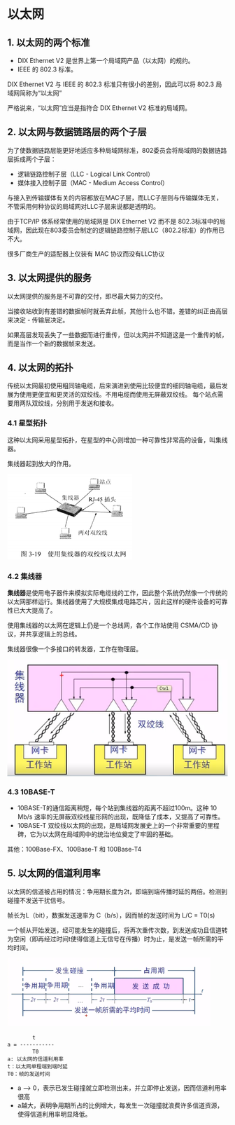 # 以太网

## 1. 以太网的两个标准

* DIX Ethernet V2 是世界上第一个局域网产品（以太网）的规约。
* IEEE 的 802.3 标准。

DIX Ethernet V2 与 IEEE 的 802.3 标准只有很小的差别，因此可以将 802.3 局域网简称为“以太网”

严格说来，“以太网”应当是指符合 DIX Ethernet V2 标准的局域网。

## 2. 以太网与数据链路层的两个子层

为了使数据链路层能更好地适应多种局域网标准，802委员会将局域网的数据链路层拆成两个子层：
* 逻辑链路控制子层（LLC - Logical Link Control）
* 媒体接入控制子层（MAC - Medium Access Control）

与接入到传输媒体有关的内容都放在MAC子层，而LLC子层则与传输媒体无关，不管采用何种协议的局域网对LLC子层来说都是透明的。

由于TCP/IP 体系经常使用的局域网是 DIX Ethernet V2 而不是 802.3标准中的局域网，因此现在803委员会制定的逻辑链路控制子层LLC（802.2标准）的作用已不大。

很多厂商生产的适配器上仅装有 MAC 协议而没有LLC协议

## 3. 以太网提供的服务

以太网提供的服务是不可靠的交付，即尽最大努力的交付。

当接收站收到有差错的数据帧时就丢弃此帧，其他什么也不错。差错的纠正由高层来决定 - 传输层决定。

如果高层发现丢失了一些数据而进行重传，但以太网并不知道这是一个重传的帧，而是当作一个新的数据帧来发送。

## 4. 以太网的拓扑

传统以太网最初使用粗同轴电缆，后来演进到使用比较便宜的细同轴电缆，最后发展为使用更便宜和更灵活的双绞线。不用电缆而使用无屏蔽双绞线。
每个站点需要用两队双绞线，分别用于发送和接收。


### 4.1 星型拓扑

这种以太网采用星型拓扑，在星型的中心则增加一种可靠性非常高的设备，叫集线器。

集线器起到放大的作用。

![computer-39.png](/doc/imgs/computer/computer-39.png)

### 4.2 集线器

**集线器**是使用电子器件来模拟实际电缆线的工作，因此整个系统仍然像一个传统的以太网那样运行。集线器使用了大规模集成电路芯片，因此这样的硬件设备的可靠性已大大提高了。

使用集线器的以太网在逻辑上仍是一个总线网，各个工作站使用 CSMA/CD 协议，并共享逻辑上的总线。

集线器很像一个多接口的转发器，工作在物理层。

![computer-40.png](/doc/imgs/computer/computer-40.png)


### 4.3 10BASE-T
* 10BASE-T的通信距离稍短，每个站到集线器的距离不超过100m。这种 10 Mb/s 速率的无屏蔽双绞线星形网的出现，既降低了成本，又提高了可靠性。
* 10BASE-T 双绞线以太网的出现，是局域网发展史上的一个非常重要的里程碑，它为以太网在局域网中的统治地位奠定了牢固的基础。

其他：100Base-FX、100Base-T 和 100Base-T4

## 5. 以太网的信道利用率

以太网的信道被占用的情况：争用期长度为2t，即端到端传播时延的两倍。检测到碰撞不发送干扰信号。

帧长为L（bit），数据发送速率为 C（b/s），因而帧的发送时间为 L/C = T0(s)

一个帧从开始发送，经可能发生的碰撞后，将再次重传次数，到发送成功且信道转为空闲（即再经过时间t使得信道上无信号在传播）时为止，是发送一帧所需的平均时间。

![computer-41.png](/doc/imgs/computer/computer-41.png)

```
        t
a = -----------
        T0
a: 以太网的信道利用率
t：以太网单程端到端时延
T0：帧的发送时间
```

* a --> 0，表示已发生碰撞就立即检测出来，并立即停止发送，因而信道利用率很高
* a越大，表明争用期所占的比例增大，每发生一次碰撞就浪费许多信道资源，使得信道利用率明显降低。










